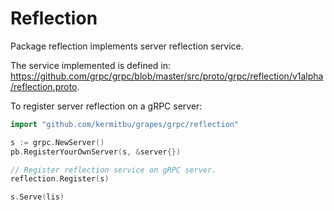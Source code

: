 # Reflection

Package reflection implements server reflection service.

The service implemented is defined in: https://github.com/grpc/grpc/blob/master/src/proto/grpc/reflection/v1alpha/reflection.proto.

To register server reflection on a gRPC server:
```go
import "github.com/kermitbu/grapes/grpc/reflection"

s := grpc.NewServer()
pb.RegisterYourOwnServer(s, &server{})

// Register reflection service on gRPC server.
reflection.Register(s)

s.Serve(lis)
```

